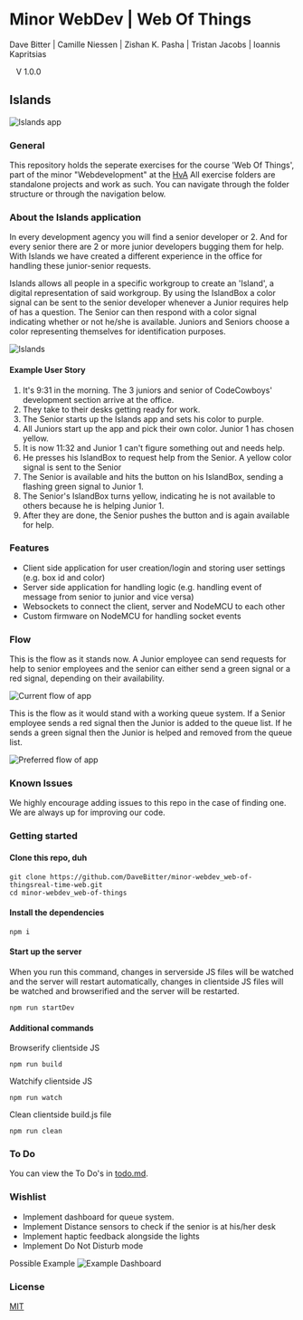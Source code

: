 # Minor WebDev | Web Of Things
Dave Bitter | Camille Niessen | Zishan K. Pasha | Tristan Jacobs | Ioannis Kapritsias

    V 1.0.0

## Islands

 ![Islands app](https://raw.githubusercontent.com/DaveBitter/minor-webdev_web-of-things/master/readme-img/hero.png)

### General
This repository holds the seperate exercises for the course 'Web Of Things', part of the minor "Webdevelopment" at the [HvA](http://www.hva.nl/)
All exercise folders are standalone projects and work as such. You can navigate through the folder structure or through the navigation below.

### About the Islands application
In every development agency you will find a senior developer or 2. And for every senior there are 2 or more junior developers bugging them for help. With Islands we have created a different experience in the office for handling these junior-senior requests.

Islands allows all people in a specific workgroup to create an 'Island', a digital representation of said workgroup.
By using the IslandBox a color signal can be sent to the senior developer whenever a Junior requires help of has a question.
The Senior can then respond with a color signal indicating whether or not he/she is available. Juniors and Seniors choose a color representing themselves for identification purposes. 

![Islands](https://raw.githubusercontent.com/DaveBitter/minor-webdev_web-of-things/master/readme-img/islands.jpg)

#### Example User Story
1. It's 9:31 in the morning. The 3 juniors and senior of CodeCowboys' development section arrive at the office.
2. They take to their desks getting ready for work.
3. The Senior starts up the Islands app and sets his color to purple.
4. All Juniors start up the app and pick their own color. Junior 1 has chosen yellow.
5. It is now 11:32 and Junior 1 can't figure something out and needs help.
6. He presses his IslandBox to request help from the Senior. A yellow color signal is sent to the Senior
7. The Senior is available and hits the button on his IslandBox, sending a flashing green signal to Junior 1.
8. The Senior's IslandBox turns yellow, indicating he is not available to others because he is helping Junior 1.
9. After they are done, the Senior pushes the button and is again available for help.

### Features
* Client side application for user creation/login and storing user settings (e.g. box id and color)
* Server side application for handling logic (e.g. handling event of message from senior to junior and vice versa)
* Websockets to connect the client, server and NodeMCU to each other
* Custom firmware on NodeMCU for handling socket events

### Flow
This is the flow as it stands now. A Junior employee can send requests for help to senior employees and the senior can either send a green signal or a red signal, depending on their availability.

![Current flow of app](https://raw.githubusercontent.com/DaveBitter/minor-webdev_web-of-things/master/readme-img/flow1.jpg)

This is the flow as it would stand with a working queue system. If a Senior employee sends a red signal then the Junior is added to the queue list. If he sends a green signal then the Junior is helped and removed from the queue list.

![Preferred flow of app](https://raw.githubusercontent.com/DaveBitter/minor-webdev_web-of-things/master/readme-img/flow2.jpg)

### Known Issues

We highly encourage adding issues to this repo in the case of finding one. We are always up for improving our code.

### Getting started
#### Clone this repo, duh
    git clone https://github.com/DaveBitter/minor-webdev_web-of-thingsreal-time-web.git
    cd minor-webdev_web-of-things

#### Install the dependencies
    npm i

#### Start up the server
When you run this command, changes in serverside JS files will be watched and the server will restart automatically, changes in clientside JS files will be watched and browserified and the server will be restarted.

    npm run startDev

#### Additional commands
Browserify clientside JS

    npm run build

Watchify clientside JS

    npm run watch

Clean clientside build.js file

    npm run clean

### To Do
You can view the To Do's in [todo.md](todo.md).

### Wishlist
* Implement dashboard for queue system.
* Implement Distance sensors to check if the senior is at his/her desk
* Implement haptic feedback alongside the lights
* Implement Do Not Disturb mode

Possible Example
![Example Dashboard](https://raw.githubusercontent.com/DaveBitter/minor-webdev_web-of-things/master/readme-img/queue_dashboard.jpg)

### License
[MIT](LICENSE.md)
